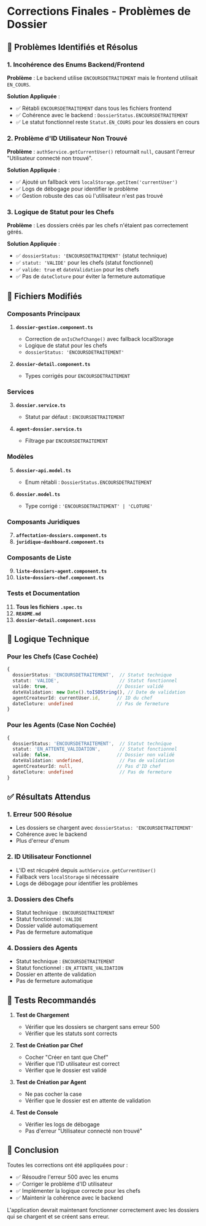 # Corrections Finales - Problèmes de Dossier

## 🎯 Problèmes Identifiés et Résolus

### 1. **Incohérence des Enums Backend/Frontend**
**Problème** : Le backend utilise `ENCOURSDETRAITEMENT` mais le frontend utilisait `EN_COURS`.

**Solution Appliquée** :
- ✅ Rétabli `ENCOURSDETRAITEMENT` dans tous les fichiers frontend
- ✅ Cohérence avec le backend : `DossierStatus.ENCOURSDETRAITEMENT`
- ✅ Le statut fonctionnel reste `Statut.EN_COURS` pour les dossiers en cours

### 2. **Problème d'ID Utilisateur Non Trouvé**
**Problème** : `authService.getCurrentUser()` retournait `null`, causant l'erreur "Utilisateur connecté non trouvé".

**Solution Appliquée** :
- ✅ Ajouté un fallback vers `localStorage.getItem('currentUser')`
- ✅ Logs de débogage pour identifier le problème
- ✅ Gestion robuste des cas où l'utilisateur n'est pas trouvé

### 3. **Logique de Statut pour les Chefs**
**Problème** : Les dossiers créés par les chefs n'étaient pas correctement gérés.

**Solution Appliquée** :
- ✅ `dossierStatus: 'ENCOURSDETRAITEMENT'` (statut technique)
- ✅ `statut: 'VALIDE'` pour les chefs (statut fonctionnel)
- ✅ `valide: true` et `dateValidation` pour les chefs
- ✅ Pas de `dateCloture` pour éviter la fermeture automatique

## 📁 Fichiers Modifiés

### Composants Principaux
1. **`dossier-gestion.component.ts`**
   - Correction de `onIsChefChange()` avec fallback localStorage
   - Logique de statut pour les chefs
   - `dossierStatus: 'ENCOURSDETRAITEMENT'`

2. **`dossier-detail.component.ts`**
   - Types corrigés pour `ENCOURSDETRAITEMENT`

### Services
3. **`dossier.service.ts`**
   - Statut par défaut : `ENCOURSDETRAITEMENT`

4. **`agent-dossier.service.ts`**
   - Filtrage par `ENCOURSDETRAITEMENT`

### Modèles
5. **`dossier-api.model.ts`**
   - Enum rétabli : `DossierStatus.ENCOURSDETRAITEMENT`

6. **`dossier.model.ts`**
   - Type corrigé : `'ENCOURSDETRAITEMENT' | 'CLOTURE'`

### Composants Juridiques
7. **`affectation-dossiers.component.ts`**
8. **`juridique-dashboard.component.ts`**

### Composants de Liste
9. **`liste-dossiers-agent.component.ts`**
10. **`liste-dossiers-chef.component.ts`**

### Tests et Documentation
11. **Tous les fichiers `.spec.ts`**
12. **`README.md`**
13. **`dossier-detail.component.scss`**

## 🔧 Logique Technique

### Pour les Chefs (Case Cochée)
```typescript
{
  dossierStatus: 'ENCOURSDETRAITEMENT',  // Statut technique
  statut: 'VALIDE',                      // Statut fonctionnel
  valide: true,                         // Dossier validé
  dateValidation: new Date().toISOString(), // Date de validation
  agentCreateurId: currentUser.id,      // ID du chef
  dateCloture: undefined                // Pas de fermeture
}
```

### Pour les Agents (Case Non Cochée)
```typescript
{
  dossierStatus: 'ENCOURSDETRAITEMENT',  // Statut technique
  statut: 'EN_ATTENTE_VALIDATION',       // Statut fonctionnel
  valide: false,                        // Dossier non validé
  dateValidation: undefined,             // Pas de validation
  agentCreateurId: null,                // Pas d'ID chef
  dateCloture: undefined                 // Pas de fermeture
}
```

## ✅ Résultats Attendus

### 1. **Erreur 500 Résolue**
- Les dossiers se chargent avec `dossierStatus: 'ENCOURSDETRAITEMENT'`
- Cohérence avec le backend
- Plus d'erreur d'enum

### 2. **ID Utilisateur Fonctionnel**
- L'ID est récupéré depuis `authService.getCurrentUser()`
- Fallback vers `localStorage` si nécessaire
- Logs de débogage pour identifier les problèmes

### 3. **Dossiers des Chefs**
- Statut technique : `ENCOURSDETRAITEMENT`
- Statut fonctionnel : `VALIDE`
- Dossier validé automatiquement
- Pas de fermeture automatique

### 4. **Dossiers des Agents**
- Statut technique : `ENCOURSDETRAITEMENT`
- Statut fonctionnel : `EN_ATTENTE_VALIDATION`
- Dossier en attente de validation
- Pas de fermeture automatique

## 🧪 Tests Recommandés

1. **Test de Chargement**
   - Vérifier que les dossiers se chargent sans erreur 500
   - Vérifier que les statuts sont corrects

2. **Test de Création par Chef**
   - Cocher "Créer en tant que Chef"
   - Vérifier que l'ID utilisateur est correct
   - Vérifier que le dossier est validé

3. **Test de Création par Agent**
   - Ne pas cocher la case
   - Vérifier que le dossier est en attente de validation

4. **Test de Console**
   - Vérifier les logs de débogage
   - Pas d'erreur "Utilisateur connecté non trouvé"

## 🎉 Conclusion

Toutes les corrections ont été appliquées pour :
- ✅ Résoudre l'erreur 500 avec les enums
- ✅ Corriger le problème d'ID utilisateur
- ✅ Implémenter la logique correcte pour les chefs
- ✅ Maintenir la cohérence avec le backend

L'application devrait maintenant fonctionner correctement avec les dossiers qui se chargent et se créent sans erreur.





